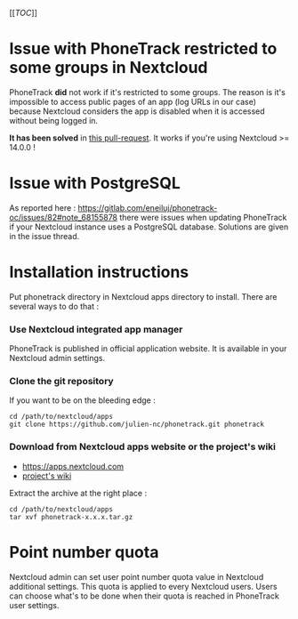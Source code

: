 [[_TOC_]]

# Issue with PhoneTrack restricted to some groups in Nextcloud

PhoneTrack **did** not work if it's restricted to some groups. The reason is it's impossible to access public pages of an app (log URLs in our case) because Nextcloud considers the app is disabled when it is accessed without being logged in.

**It has been solved** in [this pull-request](https://github.com/nextcloud/server/pull/8593). It works if you're using Nextcloud >= 14.0.0 !

# Issue with PostgreSQL

As reported here :
https://gitlab.com/eneiluj/phonetrack-oc/issues/82#note_68155878
there were issues when updating PhoneTrack if your Nextcloud instance uses a PostgreSQL database. Solutions are given in the issue thread.

# Installation instructions

Put phonetrack directory in Nextcloud apps directory to install.
There are several ways to do that :

### Use Nextcloud integrated app manager

PhoneTrack is published in official application website. It is available in your Nextcloud admin settings.

### Clone the git repository

If you want to be on the bleeding edge :

```
cd /path/to/nextcloud/apps
git clone https://github.com/julien-nc/phonetrack.git phonetrack
```

### Download from Nextcloud apps website or the project's wiki

* https://apps.nextcloud.com
* [project's wiki](https://gitlab.com/eneiluj/phonetrack-oc/wikis/home#releases-for-nextcloud)

Extract the archive at the right place :
```
cd /path/to/nextcloud/apps
tar xvf phonetrack-x.x.x.tar.gz
```

# Point number quota

Nextcloud admin can set user point number quota value in Nextcloud additional settings. This quota is applied to every Nextcloud users. Users can choose what's to be done when their quota is reached in PhoneTrack user settings.
